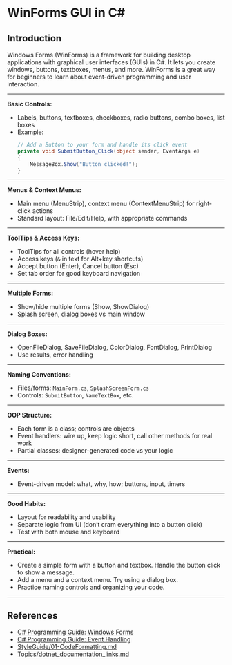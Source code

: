 # WinForms GUI in C#

## Introduction

Windows Forms (WinForms) is a framework for building desktop applications with graphical user interfaces (GUIs) in C#. It lets you create windows, buttons, textboxes, menus, and more. WinForms is a great way for beginners to learn about event-driven programming and user interaction.

---

**Basic Controls:**
- Labels, buttons, textboxes, checkboxes, radio buttons, combo boxes, list boxes
- Example:
  ```csharp
  // Add a Button to your form and handle its click event
  private void SubmitButton_Click(object sender, EventArgs e)
  {
      MessageBox.Show("Button clicked!");
  }
  ```

---

**Menus & Context Menus:**
- Main menu (MenuStrip), context menu (ContextMenuStrip) for right-click actions
- Standard layout: File/Edit/Help, with appropriate commands

---

**ToolTips & Access Keys:**
- ToolTips for all controls (hover help)
- Access keys (`&` in text for Alt+key shortcuts)
- Accept button (Enter), Cancel button (Esc)
- Set tab order for good keyboard navigation

---

**Multiple Forms:**
- Show/hide multiple forms (Show, ShowDialog)
- Splash screen, dialog boxes vs main window

---

**Dialog Boxes:**
- OpenFileDialog, SaveFileDialog, ColorDialog, FontDialog, PrintDialog
- Use results, error handling

---

**Naming Conventions:**
- Files/forms: `MainForm.cs`, `SplashScreenForm.cs`
- Controls: `SubmitButton`, `NameTextBox`, etc.

---

**OOP Structure:**
- Each form is a class; controls are objects
- Event handlers: wire up, keep logic short, call other methods for real work
- Partial classes: designer-generated code vs your logic

---

**Events:**
- Event-driven model: what, why, how; buttons, input, timers

---

**Good Habits:**
- Layout for readability and usability
- Separate logic from UI (don’t cram everything into a button click)
- Test with both mouse and keyboard

---

**Practical:**
- Create a simple form with a button and textbox. Handle the button click to show a message.
- Add a menu and a context menu. Try using a dialog box.
- Practice naming controls and organizing your code.

---

## References
- [C# Programming Guide: Windows Forms](https://learn.microsoft.com/en-us/dotnet/desktop/winforms/)
- [C# Programming Guide: Event Handling](https://learn.microsoft.com/en-us/dotnet/desktop/winforms/events-overview)
- [StyleGuide/01-CodeFormatting.md](../StyleGuide/01-CodeFormatting.md)
- [Topics/dotnet_documentation_links.md](dotnet_documentation_links.md)

